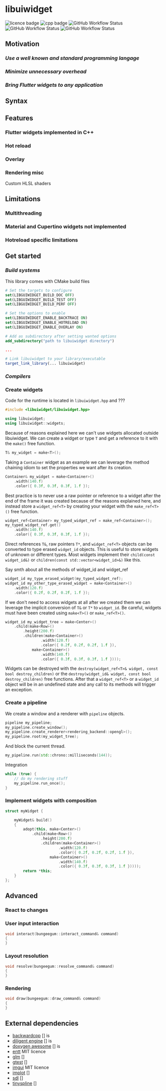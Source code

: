 # libuiwidget

![licence badge](https://img.shields.io/badge/licence-MIT-blue?style=for-the-badge)
![cpp badge](https://img.shields.io/badge/C%2B%2B-17-blue?style=for-the-badge)
![GitHub Workflow Status](https://img.shields.io/github/actions/workflow/status/adriensalon/bungeegum/scheduled_release_windows.yml?label=windows&style=for-the-badge)
![GitHub Workflow Status](https://img.shields.io/github/actions/workflow/status/adriensalon/bungeegum/scheduled_release_macos.yml?label=macos&style=for-the-badge)
![GitHub Workflow Status](https://img.shields.io/github/actions/workflow/status/adriensalon/bungeegum/scheduled_release_ubuntu.yml?label=ubuntu&style=for-the-badge)

## Motivation

### ___Use a well known and standard programming langage___

### ___Minimize unnecessary overhead___

### ___Bring Flutter widgets to any application___


## Syntax
## Features

### __Flutter widgets implemented in C++__

### __Hot reload__

### __Overlay__

### __Rendering misc__
Custom HLSL shaders


## Limitations

### __Multithreading__
### __Material and Cupertino widgets not implemented__
### __Hotreload specific limitations__

## Get started

### ___Build systems___

This library comes with CMake build files

```CMake
# Set the targets to configure
set(LIBGUIWIDGET_BUILD_DOC OFF)
set(LIBGUIWIDGET_BUILD_TEST OFF)
set(LIBGUIWIDGET_BUILD_PERF OFF)

# Set the options to enable
set(LIBGUIWIDGET_ENABLE_BACKTRACE ON)
set(LIBGUIWIDGET_ENABLE_HOTRELOAD ON)
set(LIBGUIWIDGET_ENABLE_OVERLAY ON)

# Add as subdirectory after setting wanted options
add_subdirectory("path to libuiwidget directory")

...

# Link libuiwidget to your library/executable
target_link_library(... libuiwidget)
```

### ___Compilers___

### __Create widgets__

Code for the runtime is located in ```libuiwidget.hpp``` and ???

```C++
#include <libuiwidget/libuiwidget.hpp>

using libuiwidget;
using libuiwidget::widgets;
```

Because of reasons explained here we can't use widgets allocated outside libuiwidget. We can create a widget or type ```T``` and get a reference to it with the ```make()``` free function.

```C++
T& my_widget = make<T>();
```

Taking a ```Container``` widget as an example we can leverage the method chaining idiom to set the properties we want after its creation.

```C++
Container& my_widget = make<Container>()
	.width(140.f)
	.color({ 0.3f, 0.3f, 0.3f, 1.f });
```

Best practice is to never use a raw pointer or reference to a widget after the end of the frame it was created because of the reasons explained here, and instead store a ```widget_ref<T>``` by creating your widget with the ```make_ref<T>()``` free function.

```C++
widget_ref<Container> my_typed_widget_ref = make_ref<Container>();
my_typed_widget_ref.get()
	.width(140.f)
	.color({ 0.3f, 0.3f, 0.3f, 1.f });
```

Direct references ```T&```, raw pointers ```T*```, and ```widget_ref<T>``` objects can be converted to type erased ```widget_id``` objects. This is useful to store widgets of unknown or different types. Most widgets implement their ```child(const widget_id&)``` or ```children(const std::vector<widget_id>&)``` like this.

Say smth about all the methods of widget_id and widget_ref 

```C++
widget_id my_type_erased_widget(my_typed_widget_ref);
widget_id my_other_type_erased_widget = make<Container>()
	.width(120.f)
	.color({ 0.2f, 0.2f, 0.2f, 1.f });
```

If we don't need to access widgets at all after we created them we can leverage the implicit conversion of ```T&``` or ```T*``` to ```widget_id```. Be careful, widgets must have been created using ```make<T>()``` or ```make_ref<T>()```.

```C++
widget_id my_widget_tree = make<Center>()
	.child(make<Row>()		
		.height(200.f)
		.children(make<Container>()
				.width(120.f)
				.color({ 0.2f, 0.2f, 0.2f, 1.f }),
			make<Container>()
				.width(140.f)
				.color({ 0.3f, 0.3f, 0.3f, 1.f })));		
```

Widgets can be destroyed with the ```destroy(widget_ref<T>& widget, const bool destroy_children)``` or the ```destroy(widget_id& widget, const bool destroy_children)``` free functions. After that a ```widget_ref<T>``` or a ```widget_id``` object will be in an undefined state and any call to its methods will trigger an exception.

### __Create a pipeline__

We create a window and a renderer with ```pipeline``` objects. 

```C++
pipeline my_pipeline;
my_pipeline.create_window();
my_pipeline.create_renderer<rendering_backend::opengl>();
my_pipeline.root(my_widget_tree);
```

And block the current thread.

```C++
my_pipeline.run(std::chrono::milliseconds(144));
```

Integration


```C++
while (true) {
	// do my rendering stuff
	my_pipeline.run_once();
}
```

### __Implement widgets with composition__


```C++
struct myWidget {

	myWidget& build()
	{
		adopt(this, make<Center>()
			.child(make<Row>()		
				.height(200.f)
				.children(make<Container>()
						.width(120.f)
						.color({ 0.2f, 0.2f, 0.2f, 1.f }),
					make<Container>()
						.width(140.f)
						.color({ 0.3f, 0.3f, 0.3f, 1.f }))));
		return *this;
	}
};
```

## Advanced

### __React to changes__


### __User input interaction__

```C++
void interact(bungeegum::interact_command& command)
{
}
```

### __Layout resolution__

```C++
void resolve(bungeegum::resolve_command& command)
{
}
```

### __Rendering__


```C++
void draw(bungeegum::draw_command& command)
{
}
```


## External dependencies

- [backwardcpp]() [] is
- [diligent engine]() [] is
- [doxygen awesome]() [] is
- [entt](https://github.com/skypjack/entt) MIT licence
- [glm]() []
- [gtest]() []
- [imgui](https://github.com/ocornut/imgui) MIT licence
- [implot]() []
- [sdl]() []
- [tinyspline]() []
